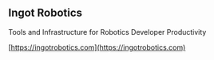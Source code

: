 ## Ingot Robotics

Tools and Infrastructure for Robotics Developer Productivity

[https://ingotrobotics.com](https://ingotrobotics.com)
